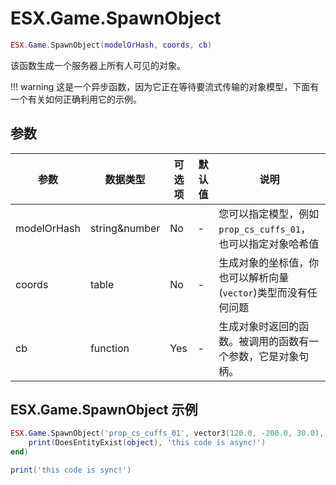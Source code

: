 # ESX.Game.SpawnObject

```lua
ESX.Game.SpawnObject(modelOrHash, coords, cb)
```

该函数生成一个服务器上所有人可见的对象。

!!! warning
      这是一个异步函数，因为它正在等待要流式传输的对象模型，下面有一个有关如何正确利用它的示例。

## 参数

| 参数        |数据类型        | 可选项    | 默认值        | 说明                                                                                                                       |
|-------------|---------------|----------|---------------|----------------------------------------------------------------------------------------------------------------------------|
| modelOrHash | string&number | No       | -             | 您可以指定模型，例如 `prop_cs_cuffs_01`，也可以指定对象哈希值                                                                 |
| coords      | table         | No       | -             | 生成对象的坐标值，你也可以解析向量(`vector`)类型而没有任何问题                                                                 |
| cb          | function      | Yes      | -             | 生成对象时返回的函数。被调用的函数有一个参数，它是对象句柄。                                                                    |

## ESX.Game.SpawnObject 示例

```lua
ESX.Game.SpawnObject('prop_cs_cuffs_01', vector3(120.0, -200.0, 30.0), function(object)
	print(DoesEntityExist(object), 'this code is async!')
end)

print('this code is sync!')
```
